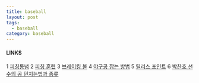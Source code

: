 ```yaml
---
title: baseball
layout: post
tags:
  - baseball
category: baseball
---
```

#### LINKS

1 [피칭통념](https://youtu.be/KBfH6-2JycM "피칭통념")
2 [피칭 훈련](https://youtu.be/SjP5THX4clk "피칭 훈련")
3 [브레이킹 볼](https://youtu.be/UdGBSUAegyg "브레이킹 볼")
4 [야구공 잡는 방법](https://youtu.be/c2OJm2xUI9I "야구공 잡는 방법")
5 [릴리스 포인트](https://youtu.be/NOIZBcGLDsg "릴리스 포인트")
6 [박찬호 선수의 공 던지는법과 종류](https://youtu.be/2Y1-DKXH1DU "박찬호 선수의 공 던지는법과 종류")